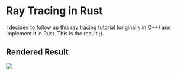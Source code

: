 # Ray Tracing in Rust
I decided to follow up [this ray tracing tutorial](https://raytracing.github.io/books/RayTracingInOneWeekend.html) (originally in C++) and implement it in Rust.
This is the result ;).

## Rendered Result

<img src="https://i.imgur.com/PZuauqI.png" />
